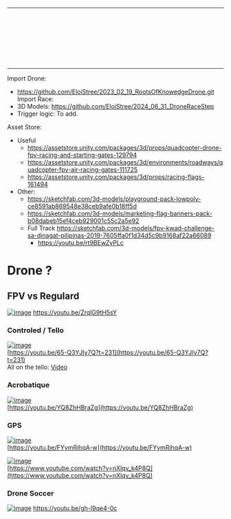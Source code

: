 --------------------------

```









```
--------------------------




Import Drone: 
- https://github.com/EloiStree/2023_02_19_RootsOfKnowedgeDrone.git
Import Race:
- 3D Models: https://github.com/EloiStree/2024_06_31_DroneRaceStep
- Trigger logic: To add.

Asset Store: 
- Useful
  - https://assetstore.unity.com/packages/3d/props/quadcopter-drone-fpv-racing-and-starting-gates-129794
  - https://assetstore.unity.com/packages/3d/environments/roadways/quadcopter-fpv-air-racing-gates-111725
  - https://assetstore.unity.com/packages/3d/props/racing-flags-161494
- Other:
  - https://sketchfab.com/3d-models/playground-pack-lowpoly-ce8591ab869548e38ceb9afe0b18ff5d
  - https://sketchfab.com/3d-models/marketing-flag-banners-pack-b08dabeb15ef4ceb929001c55c2a5e92
  - Full Track https://sketchfab.com/3d-models/fpv-kwad-challenge-sa-dinagat-pilipinas-2019-7605ffa0f1d34d5c9b9168af22a66089
    - https://youtu.be/rt9BEwZyPLc 





# Drone ?

## FPV vs Regulard

[![image](https://github.com/EloiStree/2024_07_01_HelloUnityDroneSoccerMons/assets/20149493/2831b807-ce27-463d-84df-3836c60cc387)](https://youtu.be/ZrqlG9tH5sY)
https://youtu.be/ZrqlG9tH5sY

### Controled / Tello

[![image](https://github.com/EloiStree/2024_07_01_HelloUnityDroneSoccerMons/assets/20149493/cb07b83b-abbf-49e2-8c9f-c2f613f4832a)](https://youtu.be/65-Q3YJIy7Q?t=231)  
[https://youtu.be/65-Q3YJIy7Q?t=231](https://youtu.be/65-Q3YJIy7Q?t=231)  
All on the tello: [Video](https://youtu.be/hpwrYP1_txY?t=1)   

### Acrobatique

[![image](https://github.com/EloiStree/2024_07_01_HelloUnityDroneSoccerMons/assets/20149493/c293e6ad-1ceb-4c7a-98ff-d1ebad3b5a75)](https://youtu.be/YQ8ZhHBraZg)  
[https://youtu.be/YQ8ZhHBraZg](https://youtu.be/YQ8ZhHBraZg)  

### GPS

[![image](https://github.com/EloiStree/2024_07_01_HelloUnityDroneSoccerMons/assets/20149493/3d7f21d8-d05a-4559-9b43-1b1129576195)](https://youtu.be/FYymRihqA-w)  
[https://youtu.be/FYymRihqA-w](https://youtu.be/FYymRihqA-w)  

[![image](https://github.com/EloiStree/2024_07_01_HelloUnityDroneSoccerMons/assets/20149493/39c3617c-5686-44ac-8786-1e2fc69e9192)](https://www.youtube.com/watch?v=nXlqv_k4P8Q)  
[https://www.youtube.com/watch?v=nXlqv_k4P8Q](https://www.youtube.com/watch?v=nXlqv_k4P8Q)  


### Drone Soccer

[![image](https://github.com/EloiStree/2024_07_01_HelloUnityDroneSoccerMons/assets/20149493/31531a0d-5007-4d07-8e47-c55313b6b285)](https://youtu.be/gh-I9qe4-0c)
https://youtu.be/gh-I9qe4-0c

